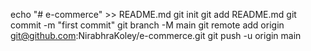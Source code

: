 echo "# e-commerce" >> README.md
git init
git add README.md
git commit -m "first commit"
git branch -M main
git remote add origin git@github.com:NirabhraKoley/e-commerce.git
git push -u origin main
